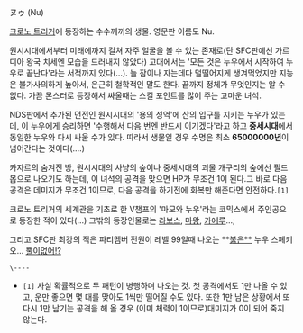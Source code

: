 ヌゥ (Nu)

[크로노 트리거](%ED%81%AC%EB%A1%9C%EB%85%B8%20%ED%8A%B8%EB%A6%AC%EA%B1%B0.md)에
등장하는 수수께끼의 생물. 영문판 이름도 Nu.

원시시대에서부터 미래에까지 걸쳐 자주 얼굴을 볼 수 있는 존재로(단 SFC판에선 가르디아 왕국 치세엔 모습을 드러내지 않았다) 고대에서는
'모든 것은 누우에서 시작하여 누우로 끝난다'라는 서적까지 있다(...). 늘 잠이나 자는데다 덜떨어지게 생겨먹었지만 지능은 불가사의하게
높아서, 은근히 철학적인 말도 한다. 끝까지 정체가 무엇인지는 알 수 없다. 가끔 몬스터로 등장해서 싸울때는 스킬 포인트를 많이 주는 고마운
녀석.

NDS판에서 추가된 던전인 원시시대의 '용의 성역'에 산의 입구를 지키는 누우가 있는데, 이 누우에게 승리하면 '수행해서 다음 번엔 반드시
이기겠다'라고 하고 **중세시대**에서 동일한 누우와 다시 싸울 수가 있다. 따라서 생물일 경우 수명은 최소 **65000000년**이
넘어간다는 것이다(....)

카자르의 숨겨진 방, 원시시대의 사냥의 숲이나 중세시대의 괴물 개구리의 숲에선 필드몹으로 나오기도 하는데, 이 녀석의 공격을 맞으면 HP가
무조건 1이 된다.그 바로 다음 공격은 데미지가 무조건 1이므로, 다음 공격을 하기전에 회복만 해준다면 안전하다.`[1]`

크로노 트리거의 세계관을 기초로 한 V챔프의 '마모와 누우'라는 코믹스에서 주인공으로 등장한 적이 있다(...) 그밖의 등장인물로는
[라보스](%EB%9D%BC%EB%B3%B4%EC%8A%A4.md), [마왕](%EB%A7%88%EC%99%95%28%ED%81%AC%EB%A1%9C%EB%85%B8%20%ED%8A%B8%EB%A6%AC%EA%B1%B0%29.md),
[카에루](%EC%B9%B4%EC%97%90%EB%A3%A8.md)...;

그리고 SFC판 최강의 적은 파티멤버 전원이 레벨 99일때 나오는
**[붉은**](%EB%A3%A8%ED%8B%B0%EB%93%9C.md) 누우 스페키오... [뿔이없어!?](%EC%83%A4%EC%95%84%20%EC%A0%84%EC%9A%A9%EA%B8%B0.md)

`\----`

  * `[1]` 사실 확률적으로 두 패턴이 병행하며 나오는 것. 첫 공격에서도 1만 나올 수 있고, 운만 좋으면 몇 대를 맞아도 1씩만 떨어질 수도 있다. 또한 1만 남은 상황에서 또다시 1만 남기는 공격을 해 올 경우 (이미 체력이 1이므로)대미지가 0이 되어 죽지 않는다.

